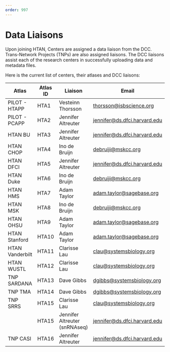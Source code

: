 ```yaml
---
order: 997
---
```


# Data Liaisons

Upon joining HTAN, Centers are assigned a data liaison from the DCC.  Trans-Network Projects (TNPs) are also assigned liaisons. The DCC liaisons assist each of the research centers in successfully uploading data and metadata files.  

Here is the current list of centers, their atlases and DCC liaisons:

| Atlas | Atlas ID | Liaison | Email |
|-------|----------|---------|-------|
| PILOT - HTAPP | HTA1 | Vesteinn Thorsson | thorsson@isbscience.org |
| PILOT - PCAPP | HTA2 | Jennifer Altreuter | jennifer@ds.dfci.harvard.edu |
| HTAN BU | HTA3 | Jennifer Altreuter | jennifer@ds.dfci.harvard.edu | 
| HTAN CHOP | HTA4 | Ino de Bruijn | debruiji@mskcc.org |
| HTAN DFCI | HTA5 | Jennifer Altreuter | jennifer@ds.dfci.harvard.edu | 
| HTAN Duke | HTA6 | Ino de Bruijn | debruiji@mskcc.org |
| HTAN HMS | HTA7 | Adam Taylor | adam.taylor@sagebase.org |
| HTAN MSK | HTA8 | Ino de Bruijn | debruiji@mskcc.org |
| HTAN OHSU | HTA9 | Adam Taylor | adam.taylor@sagebase.org |
| HTAN Stanford | HTA10 | Adam Taylor | adam.taylor@sagebase.org |
| HTAN Vanderbilt | HTA11 | Clarisse Lau | clau@systemsbiology.org |
| HTAN WUSTL | HTA12 | Clarisse Lau | clau@systemsbiology.org |
| TNP SARDANA | HTA13 | Dave Gibbs | dgibbs@systemsbiology.org |
| TNP TMA | HTA14 | Dave Gibbs | dgibbs@systemsbiology.org |
| TNP SRRS | HTA15 | Clarisse Lau | clau@systemsbiology.org |
|| HTA15 | Jennifer Altreuter (snRNAseq) | jennifer@ds.dfci.harvard.edu |
| TNP CASI | HTA16 | Jennifer Altreuter | jennifer@ds.dfci.harvard.edu |